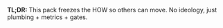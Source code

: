 **TL;DR:** This pack freezes the HOW so others can move. No ideology, just plumbing + metrics + gates.